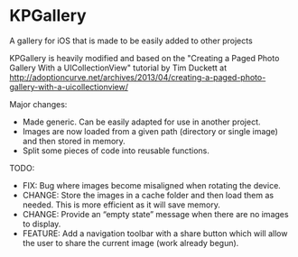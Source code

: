 KPGallery
=========

A gallery for iOS that is made to be easily added to other projects

KPGallery is heavily modified and based on the "Creating a Paged Photo Gallery With a UICollectionView" tutorial by Tim Duckett at http://adoptioncurve.net/archives/2013/04/creating-a-paged-photo-gallery-with-a-uicollectionview/

Major changes:
- Made generic. Can be easily adapted for use in another project.
- Images are now loaded from a given path (directory or single image) and then stored in memory.
- Split some pieces of code into reusable functions.

TODO:
- FIX: Bug where images become misaligned when rotating the device.
- CHANGE: Store the images in a cache folder and then load them as needed. This is more efficient as it will save memory.
- CHANGE: Provide an “empty state” message when there are no images to display.
- FEATURE: Add a navigation toolbar with a share button which will allow the user to share the current image (work already begun).
